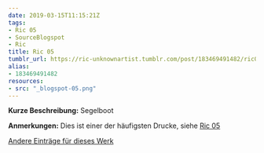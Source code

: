 ```yaml
---
date: 2019-03-15T11:15:21Z
tags:
- Ric 05
- SourceBlogspot
- Ric
title: Ric 05
tumblr_url: https://ric-unknownartist.tumblr.com/post/183469491482/ric05
alias:
- 183469491482
resources:
- src: "_blogspot-05.png"
---
```


**Kurze Beschreibung:** Segelboot

**Anmerkungen:** Dies ist einer der häufigsten Drucke, siehe [Ric 05](/de/tags/ric-05)

[Andere Einträge für dieses Werk](/de/tags/ric-05)

